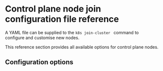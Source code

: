 # Control plane node join configuration file reference

A YAML file can be supplied to the `k8s join-cluster ` command to configure and
customise new nodes.

This reference section provides all available options for control plane nodes.

## Configuration options

```{include} ../../_parts/control_plane_join_config.md
```
